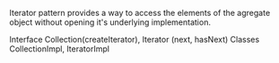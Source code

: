 Iterator pattern provides a way to access the elements of the agregate object without 
opening it's underlying implementation.

Interface Collection(createIterator), Iterator (next, hasNext)
Classes CollectionImpl, IteratorImpl